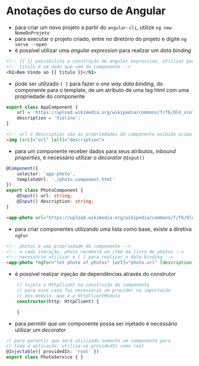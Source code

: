 # Anotações do curso de Angular

- para criar um novo projeto a partir do `angular-cli`, utilize `ng new NomeDoProjeto`
- para executar o projeto criado, entre no diretório do projeto e digite `ng serve --open`
- é possível utilizar uma *angular expression* para realizar um *data binding*

```html
<!-- {{ }} possibilita a construção de angular expression, utilizar para preencher conteúdo de tags html -->
<!-- titulo é um dado que vem do componente -->
<h1>Bem Vindo ao {{ titulo }}</h1>
```

- pode ser utilizado `[ ]` para fazer o *one way data binding*, do componente para o template, de um atributo de uma tag html com uma propriedade do componente

```typescript
export class AppComponent {
    url = 'https://upload.wikimedia.org/wikipedia/commons/f/f6/Old_violin.jpg';
    description = 'Violino';
}
```

```html
<!-- url e description são as propriedades do componente exibido acima -->
<img [src]="url" [alt]="description">
```

- para um componente receber dados para seus atributos, *inbound properties*, é necessário utilizar o *decorator* `@Input()`

```typescript
@Component({
    selector: 'app-photo',
    templateUrl: './photo.component.html'
})
export class PhotoComponent {
    @Input() url: string;
    @Input() description: string;
}
```

```html
<app-photo url="https://upload.wikimedia.org/wikipedia/commons/f/f6/Old_violin.jpg" description="Violino"></app-photo>
```

- para criar componentes utilizando uma lista como base, existe a diretiva `ngFor`

```html
<!-- photos é uma propriedade do componente -->
<!-- a cada iteração, photo receberá um item da lista de photos -->
<!-- necessário utilizar o [ ] para realizar o data binding -->
<app-photo *ngFor="let photo of photos" [url]="photo.url" [description]="photo.description"></app-photo>
```

- é possível realizar injeção de dependências através do construtor
```typescript
    // injeta o HttpClient na construção do componente
    // para esse caso foi necessário um provider na importação
    // dos módulo, que é o HttpClientModule
    constructor(http: HttpClient) {

    }
```

- para permitir que um componente possa ser injetado é necessário utilizar um *decorator*
```typescript
// para garantir que será utilizado somente um componente para
// toda a aplicação, utiliza-se providedIn como root
@Injectable({ providedIn: 'root' })
export class PhotoService { }
```